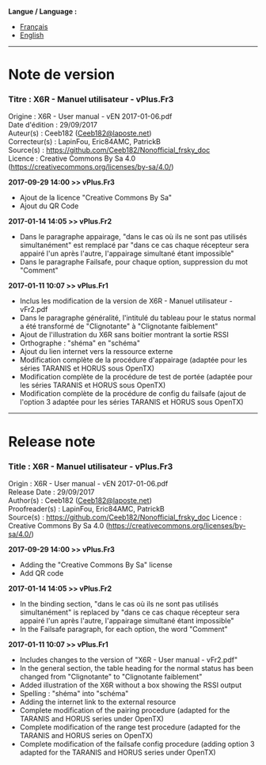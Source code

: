 **Langue / Language :**
- [Français](#FR)
- [English](#EN)

--------------------------------------------------------------------------------------

<a name="FR"></a>
# Note de version

### Titre : X6R - Manuel utilisateur - vPlus.Fr3  
Origine : X6R - User manual - vEN 2017-01-06.pdf  
Date d'édition : 29/09/2017  
Auteur(s) : Ceeb182 (Ceeb182@laposte.net)  
Correcteur(s) : LapinFou, Eric84AMC, PatrickB  
Source(s) : https://github.com/Ceeb182/Nonofficial_frsky_doc  
Licence : Creative Commons By Sa 4.0 (https://creativecommons.org/licenses/by-sa/4.0/)  

**2017-09-29 14:00 >> vPlus.Fr3**  
- Ajout de la licence "Creative Commons By Sa"
- Ajout du QR Code

**2017-01-14 14:05 >> vPlus.Fr2**
- Dans le paragraphe appairage, "dans le cas où ils ne sont pas utilisés simultanément" est remplacé par "dans ce cas chaque récepteur sera appairé l'un après l'autre, l'appairage simultané étant impossible"
- Dans le paragraphe Failsafe, pour chaque option, suppression du mot "Comment"

**2017-01-11 10:07 >> vPlus.Fr1**
- Inclus les modification de la version de X6R - Manuel utilisateur - vFr2.pdf
- Dans le paragraphe généralité, l'intitulé du tableau pour le status normal a été transformé de "Clignotante" à "Clignotante faiblement"
- Ajout de l'illustration du X6R sans boitier montrant la sortie RSSI
- Orthographe : "shéma" en "schéma"
- Ajout du lien internet vers la ressource externe
- Modification complète de la procédure d'appairage (adaptée pour les séries TARANIS et HORUS sous OpenTX)
- Modification complète de la procédure de test de portée (adaptée pour les séries TARANIS et HORUS sous OpenTX)
- Modification complète de la procédure de config du failsafe (ajout de l'option 3 adaptée pour les séries TARANIS et HORUS sous OpenTX)

--------------------------------------------------------------------------------------

<a name="EN"></a>
# Release note

### Title : X6R - Manuel utilisateur - vPlus.Fr3  
Origin : X6R - User manual - vEN 2017-01-06.pdf  
Release Date : 29/09/2017  
Author(s) : Ceeb182 (Ceeb182@laposte.net)  
Proofreader(s) : LapinFou, Eric84AMC, PatrickB  
Source(s) : https://github.com/Ceeb182/Nonofficial_frsky_doc 
Licence : Creative Commons By Sa 4.0 (https://creativecommons.org/licenses/by-sa/4.0/)  

**2017-09-29 14:00 >> vPlus.Fr3**  
- Adding the "Creative Commons By Sa" license
- Add QR code

**2017-01-14 14:05 >> vPlus.Fr2**
- In the binding section, "dans le cas où ils ne sont pas utilisés simultanément" is replaced by "dans ce cas chaque récepteur sera appairé l'un après l'autre, l'appairage simultané étant impossible"
- In the Failsafe paragraph, for each option, the word "Comment"

**2017-01-11 10:07 >> vPlus.Fr1**
- Includes changes to the version of "X6R - User manual - vFr2.pdf"
- In the general section, the table heading for the normal status has been changed from "Clignotante" to "Clignotante faiblement"
- Added illustration of the X6R without a box showing the RSSI output
- Spelling : "shéma" into "schéma"
- Adding the internet link to the external resource
- Complete modification of the pairing procedure (adapted for the TARANIS and HORUS series under OpenTX)
- Complete modification of the range test procedure (adapted for the TARANIS and HORUS series on OpenTX)
- Complete modification of the failsafe config procedure (adding option 3 adapted for the TARANIS and HORUS series under OpenTX)  